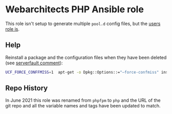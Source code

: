 # Webarchitects PHP Ansible role

This role isn't setup to generate multiple `pool.d` config files, but the [users role is](https://git.coop/webarch/users/blob/master/templates/phpfpm_chroot_user.conf.j2).

<!-- BEGIN_ANSIBLE_DOCS -->

<!-- END_ANSIBLE_DOCS -->

## Help

Reinstall a package and the configuration files when they have been deleted (see [serverfault comment](https://serverfault.com/a/670776)):

```bash
UCF_FORCE_CONFFMISS=1  apt-get -o Dpkg::Options::="–force-confmiss" install "php8.1-fpm"
```


## Repo History

In June 2021 this role was renamed from `phpfpm` to `php` and the URL of the git repo and all the variable names and tags have been updated to match.

